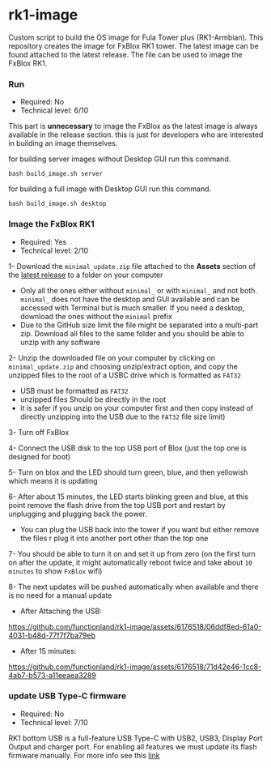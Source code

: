# rk1-image
Custom script to build the OS image for Fula Tower plus (RK1-Armbian). This repository creates the image for FxBlox RK1 tower. The latest image can be found attached to the latest release.
The file can be used to image the FxBlox RK1.


### Run
- Required: No
- Technical level: 6/10
  
This part is <b>unnecessary</b> to image the FxBlox as the latest image is always available in the release section. this is just for developers who are interested in building an image themselves.

for building server images without Desktop GUI run this command.
```shell
bash build_image.sh server
```
for building a full image with Desktop GUI run this command.
```shell
bash build_image.sh desktop
```

### Image the FxBlox RK1
- Required: Yes
- Technical level: 2/10

1- Download the `minimal_update.zip` file attached to the <b>Assets</b> section of the [latest release](https://github.com/functionland/rk1-image/releases/latest) to a folder on your computer
- Only all the ones either without `minimal_` or with `minimal_` and not both. `minimal_` does not have the desktop and GUI available and can be accessed with Terminal but is much smaller. If you need a desktop, download the ones without the `minimal` prefix
- Due to the GitHub size limit the file might be separated into a multi-part zip. Download all files to the same folder and you should be able to unzip with any software
 
2- Unzip the downloaded file on your computer by clicking on `minimal_update.zip` and choosing unzip/extract option, and copy the unzipped files to the root of a USBC drive which is formatted as `FAT32`
- USB must be formatted as `FAT32`
- unzipped files Should be directly in the root
- it is safer if you unzip on your computer first and then copy instead of directly unzipping into the USB due to the `FAT32` file size limit) 
 
3- Turn off FxBlox 
 
4- Connect the USB disk to the top USB port of Blox (just the top one is designed for boot) 
 
5- Turn on blox and the LED should turn green, blue, and then yellowish which means it is updating 
 
6- After about 15 minutes, the LED starts blinking green and blue, at this point remove the flash drive from the top USB port and restart by unplugging and plugging back the power.
- You can plug the USB back into the tower if you want but either remove the files r plug it into another port other than the top one
 
7- You should be able to turn it on and set it up from zero (on the first turn on after the update, it might automatically reboot twice and take about `10 minutes` to show `FxBlox` wifi)

8- The next updates will be pushed automatically when available and there is no need for a manual update

- After Attaching the USB:

https://github.com/functionland/rk1-image/assets/6176518/06ddf8ed-61a0-4031-b48d-77f7f7ba79eb

- After 15 minutes:

https://github.com/functionland/rk1-image/assets/6176518/71d42e46-1cc8-4ab7-b573-a11eeaea3289

### update USB Type-C firmware
- Required: No
- Technical level: 7/10
  
RK1 bottom USB is a full-feature USB Type-C with USB2, USB3, Display Port Output and charger port. For enabling all features we must update its flash firmware manually. For more info see this [link](firmware/README.md)

